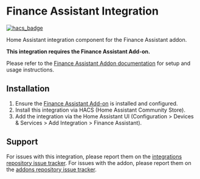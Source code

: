 # Finance Assistant Integration

[![hacs_badge](https://img.shields.io/badge/HACS-Default-orange.svg)](https://github.com/hacs/integration)

Home Assistant integration component for the Finance Assistant addon.

**This integration requires the Finance Assistant Add-on.**

Please refer to the [Finance Assistant Addon documentation](https://github.com/chbarnhouse/home-assistant-addons/tree/main/finance_assistant) for setup and usage instructions.

## Installation

1. Ensure the [Finance Assistant Add-on](https://github.com/chbarnhouse/home-assistant-addons/tree/main/finance_assistant) is installed and configured.
2. Install this integration via HACS (Home Assistant Community Store).
3. Add the integration via the Home Assistant UI (Configuration > Devices & Services > Add Integration > Finance Assistant).

## Support

For issues with this integration, please report them on the [integrations repository issue tracker](https://github.com/chbarnhouse/home-assistant-integrations/issues).
For issues with the addon, please report them on the [addons repository issue tracker](https://github.com/chbarnhouse/home-assistant-addons/issues).
